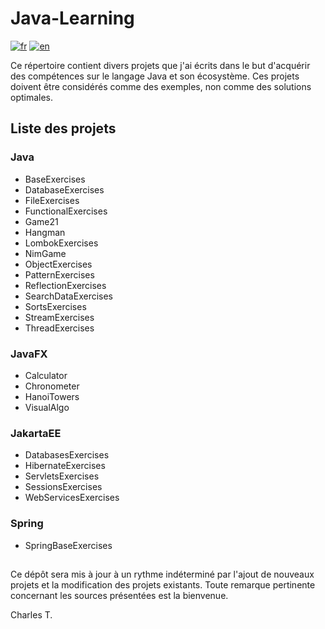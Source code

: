# Java-Learning


[![fr](https://img.shields.io/badge/lang-fr-blue.svg)](https://github.com/chalodss/Learning-Programming/blob/main/Java-Learning/README.md)
[![en](https://img.shields.io/badge/lang-en-green.svg)](https://github.com/chalodss/Learning-Programming/blob/main/Java-Learning/README.en.md)

Ce répertoire contient divers projets que j'ai écrits dans le but d'acquérir des compétences sur le langage Java et son écosystème. Ces projets doivent être considérés comme des exemples, non comme des solutions optimales.

## Liste des projets


### Java

- BaseExercises
- DatabaseExercises
- FileExercises
- FunctionalExercises
- Game21
- Hangman
- LombokExercises
- NimGame
- ObjectExercises
- PatternExercises
- ReflectionExercises
- SearchDataExercises
- SortsExercises
- StreamExercises
- ThreadExercises

### JavaFX

- Calculator
- Chronometer
- HanoiTowers
- VisualAlgo

### JakartaEE

- DatabasesExercises
- HibernateExercises
- ServletsExercises
- SessionsExercises
- WebServicesExercises

### Spring

- SpringBaseExercises

##

Ce dépôt sera mis à jour à un rythme indéterminé par l'ajout de nouveaux projets et la modification des projets existants. Toute remarque pertinente concernant les sources présentées est la bienvenue.

Charles T.
